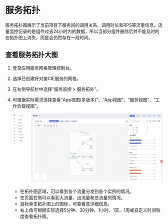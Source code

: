 # 服务拓扑<a name="istio_01_0055"></a>

服务拓扑图展示了当前项目下服务间的调用关系、调用时长和RPS等流量信息。流量监控记录的是组件过去24小时内的数据，所以当部分组件删除后并不能及时的在拓扑图上消失，而是会仍然存在一段时间。

## 查看服务拓扑大图<a name="zh-cn_topic_0000001154977893_section1068518103117"></a>

1.  登录应用服务网格管理控制台。
2.  选择已创建好对接CIE服务的网格。
3.  在左侧导航栏中选择“服务监控 \> 服务拓扑”。
4.  可根据实际需求选择查看“App视图\(多版本\)”、“App视图”、“服务视图”、“工作负载视图”。

    ![](figures/服务监控1.png)

    -   在拓扑图区域，可以看到各个流量分发到各个实例的情况。
    -   在页面右侧可以看到入流量、出流量和总流量的情况。
    -   鼠标单击拓扑图上的图标，可查看其详细信息。
    -   右上角可根据实际选择5分钟、30分钟、1小时、1天、1周或自定义时间粒度查看拓扑图。


